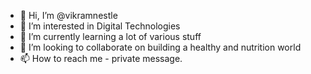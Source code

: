 - 👋 Hi, I’m @vikramnestle
- 👀 I’m interested in Digital Technologies
- 🌱 I’m currently learning a lot of various stuff
- 💞️ I’m looking to collaborate on building a healthy and nutrition world
- 📫 How to reach me - private message.

<!---
vikramnestle/vikramnestle is a ✨ special ✨ repository because its `README.md` (this file) appears on your GitHub profile.
You can click the Preview link to take a look at your changes.
--->
